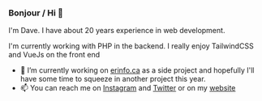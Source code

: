 ### Bonjour / Hi  👋

I'm Dave. I have about 20 years experience in web development.

I'm currently working with PHP in the backend.  I really enjoy TailwindCSS and VueJs on the front end

- 🔭 I’m currently working on [erinfo.ca](https://erinfo.ca) as a side project and hopefully I'll have some time to squeeze in another project this year.
- 📫 You can reach me on [Instagram](https://www.instagram.com/davidciamarro/) and [Twitter](https://twitter.com/davidciamarro) or on my [website](https://davidciamarro.com)
